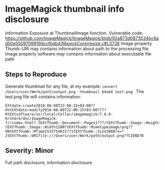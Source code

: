 # ImageMagick thumbnail info disclosure
Information Exposure at ThumbnailImage function. 
Vulnerable code
https://github.com/ImageMagick/ImageMagick/blob/92a873d0873534bc6ad50e5509709919dccfbdb4/MagickCore/resize.c#L3738
Image property Thumb::URI may contains information about path to the processing file. Image property software may contains information about executable file path

## Steps to Reproduce
Generate thumbnail for any file, at my example:
```convert /Users/user/Work/path/output.png -thumbnail 64x64 test.png ```
The test.png file will contains information:
```
EXtdate:create2018-08-08T22:00:15+03:00??
4%tEXtdate:modify2018-08-08T22:00:15+03:00????RtEXtsoftware/usr/local/Cellar/imagemagick/7.0.8-8/share/doc/ImageMagick-7//index.html?.tEXtThumb::Document::Pages1???/tEXtThumb::Image::Height128C|A?tEXtThumb::Image::Width128Ѝ?tEXtThumb::Mimetypeimage/png??VNtEXtThumb::MTime1533754815??1tEXtThumb::Size386B?x=?2tEXtThumb::URIfile:///Users/user/Work/path/output.png??CIEND?B
```
## Severity: Minor
Full path disclosure, information disclosure
